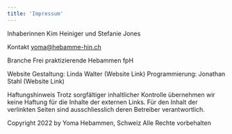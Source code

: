```yaml
---
title: 'Impressum'
---
```


Inhaberinnen
Kim Heiniger und Stefanie Jones

Kontakt
yoma@hebamme-hin.ch

Branche
Frei praktizierende Hebammen fpH

Website
Gestaltung: Linda Walter (Website Link)
Programmierung: Jonathan Stahl (Website Link)

Haftungshinweis
Trotz sorgfältiger inhaltlicher Kontrolle übernehmen wir keine Haftung für die Inhalte der externen Links. Für den Inhalt der verlinkten Seiten sind ausschliesslich deren Betreiber verantwortlich.

Copyright 
2022 by Yoma Hebammen, Schweiz
Alle Rechte vorbehalten